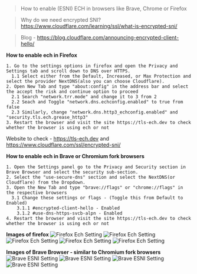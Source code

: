 > How to enable (ESNI) ECH in browsers like Brave, Chrome or Firefox

> Why do we need encrypted SNI? https://www.cloudflare.com/learning/ssl/what-is-encrypted-sni/

> Blog - https://blog.cloudflare.com/announcing-encrypted-client-hello/

**How to enable ech in Firefox**

```
1. Go to the settings options in firefox and open the Privacy and Settings tab and scroll down to DNS over HTTPS.
  1.1 Select either from the Default, Increased, or Max Protection and select the provider NextDNS(also you can choose Cloudflare).
2. Open New Tab and type "about:config" in the address bar and select the accept the risk and continue option to proceed
  2.1 Search "network.trr.mode" and change it to 3 from 2
  2.2 Seach and Toggle "network.dns.echconfig.enabled" to true from false
  2.3 Similarly, change "network.dns.http3_echconfig.enabled" and "security.tls.ech.grease_http3"
3. Restart the browser and visit the site https://tls-ech.dev to check whether the browser is using ech or not
```
Website to check - https://tls-ech.dev and https://www.cloudflare.com/ssl/encrypted-sni/

**How to enable ech in Brave or Chromium fork browsers**

```
1. Open the Settings panel go to the Privacy and Security section in Brave Browser and select the security sub-section.
2. Select the "use-secure-dns" section and select the NextDNS(or Cloudflare) from the Dropdown.
3. Open the New Tab and type "brave://flags" or "chrome://flags" in the respective browsers
  3.1 Change these settings or flags - (Toggle this from Default to Enabled)
    3.1.1 #encrypted-client-hello - Enabled
    3.1.2 #use-dns-https-svcb-alpn - Enabled
4. Restart the browser and visit the site https://tls-ech.dev to check whether the browser is using ech or not
```

**Images of firefox**
![Firefox Ech Setting](https://user-images.githubusercontent.com/74139127/280112000-4107aa44-c372-4890-aac2-ebd88a5dc8ef.png)
![Firefox Ech Setting](https://user-images.githubusercontent.com/74139127/280111997-12f3b6ad-cfb0-4ab1-a8a1-b522adaaf33b.png)
![Firefox Ech Setting](https://user-images.githubusercontent.com/74139127/280112002-bcef4c33-8306-4050-993f-780535e4f00f.png)
![Firefox Ech Setting](https://user-images.githubusercontent.com/74139127/280112005-b0535a56-c2cf-487e-babe-90fac26e185b.png)
![Firefox Ech Setting](https://user-images.githubusercontent.com/74139127/280112010-7cab1a01-f5e8-4fc6-826d-68e7bf7034a4.png)


**Images of Brave Browser - similar to Chromium fork browsers**
![Brave ESNI Setting](https://user-images.githubusercontent.com/74139127/280112307-d3508f6c-3dc4-4257-8fed-c6ee9a30b6b0.png)
![Brave ESNI Setting](https://user-images.githubusercontent.com/74139127/280112317-cbfc7958-0752-4e4c-895d-4cca93270bca.png)
![Brave ESNI Setting](https://user-images.githubusercontent.com/74139127/280112319-103c982f-d644-4008-9ed3-e43a31948e87.png)
![Brave ESNI Setting](https://user-images.githubusercontent.com/74139127/280112320-c15613d3-8d3f-4385-a714-180d70978acf.png)

